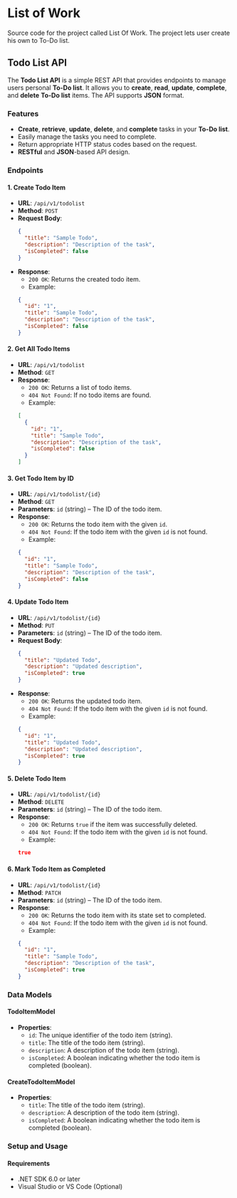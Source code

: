 # **List of Work**

Source code for the project called List Of Work. The project lets user create his own to To-Do list.

## **Todo List API**

The **Todo List API** is a simple REST API that provides endpoints to manage users personal **To-Do list**. It allows you to **create**, **read**, **update**, **complete**, and **delete** **To-Do list** items. The API supports **JSON** format.

### **Features**

- **Create**, **retrieve**, **update**, **delete**, and **complete** tasks in your **To-Do list**.
- Easily manage the tasks you need to complete.
- Return appropriate HTTP status codes based on the request.
- **RESTful** and **JSON**-based API design.

### Endpoints

#### 1. Create Todo Item

- **URL**: `/api/v1/todolist`
- **Method**: `POST`
- **Request Body**:
  ```json
  {
    "title": "Sample Todo",
    "description": "Description of the task",
    "isCompleted": false
  }
  ```
- **Response**:
  - `200 OK`: Returns the created todo item.
  - Example:
  ```json
  {
    "id": "1",
    "title": "Sample Todo",
    "description": "Description of the task",
    "isCompleted": false
  }
  ```

#### 2. Get All Todo Items

- **URL**: `/api/v1/todolist`
- **Method**: `GET`
- **Response**:
  - `200 OK`: Returns a list of todo items.
  - `404 Not Found`: If no todo items are found.
  - Example:
  ```json
  [
    {
      "id": "1",
      "title": "Sample Todo",
      "description": "Description of the task",
      "isCompleted": false
    }
  ]
  ```

#### 3. Get Todo Item by ID

- **URL**: `/api/v1/todolist/{id}`
- **Method**: `GET`
- **Parameters**: `id` (string) – The ID of the todo item.
- **Response**:
  - `200 OK`: Returns the todo item with the given `id`.
  - `404 Not Found`: If the todo item with the given `id` is not found.
  - Example:
  ```json
  {
    "id": "1",
    "title": "Sample Todo",
    "description": "Description of the task",
    "isCompleted": false
  }
  ```

#### 4. Update Todo Item

- **URL**: `/api/v1/todolist/{id}`
- **Method**: `PUT`
- **Parameters**: `id` (string) – The ID of the todo item.
- **Request Body**:
  ```json
  {
    "title": "Updated Todo",
    "description": "Updated description",
    "isCompleted": true
  }
  ```
- **Response**:
  - `200 OK`: Returns the updated todo item.
  - `404 Not Found`: If the todo item with the given `id` is not found.
  - Example:
  ```json
  {
    "id": "1",
    "title": "Updated Todo",
    "description": "Updated description",
    "isCompleted": true
  }
  ```

#### 5. Delete Todo Item

- **URL**: `/api/v1/todolist/{id}`
- **Method**: `DELETE`
- **Parameters**: `id` (string) – The ID of the todo item.
- **Response**:
  - `200 OK`: Returns `true` if the item was successfully deleted.
  - `404 Not Found`: If the todo item with the given `id` is not found.
  - Example:
  ```json
  true
  ```

#### 6. Mark Todo Item as Completed

- **URL**: `/api/v1/todolist/{id}`
- **Method**: `PATCH`
- **Parameters**: `id` (string) – The ID of the todo item.
- **Response**:
  - `200 OK`: Returns the todo item with its state set to completed.
  - `404 Not Found`: If the todo item with the given `id` is not found.
  - Example:
  ```json
  {
    "id": "1",
    "title": "Sample Todo",
    "description": "Description of the task",
    "isCompleted": true
  }
  ```

### Data Models

#### TodoItemModel

- **Properties**:
  - `id`: The unique identifier of the todo item (string).
  - `title`: The title of the todo item (string).
  - `description`: A description of the todo item (string).
  - `isCompleted`: A boolean indicating whether the todo item is completed (boolean).

#### CreateTodoItemModel

- **Properties**:
  - `title`: The title of the todo item (string).
  - `description`: A description of the todo item (string).
  - `isCompleted`: A boolean indicating whether the todo item is completed (boolean).

### Setup and Usage

#### Requirements

- .NET SDK 6.0 or later
- Visual Studio or VS Code (Optional)

